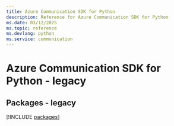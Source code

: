 ```yaml
---
title: Azure Communication SDK for Python
description: Reference for Azure Communication SDK for Python
ms.date: 03/12/2025
ms.topic: reference
ms.devlang: python
ms.service: communication
---
```

# Azure Communication SDK for Python - legacy
## Packages - legacy
[!INCLUDE [packages](communication-index.md)]